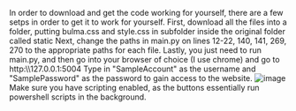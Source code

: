 In order to download and get the code working for yourself, there are a few setps in order to get it to work for yourself.
First, download all the files into a folder, putting bulma.css and style.css in subfolder inside the original folder called static
Next, change the paths in main.py on lines 12-22, 140, 141, 269, 270 to the appropriate paths for each file. 
Lastly, you just need to run main.py, and then go into your browser of choice (I use chrome) and go to http:\\\\127.0.0.1:5004 
Type in "SampleAccount" as the username and "SamplePassword" as the password to gain access to the website.
![image](https://github.com/user-attachments/assets/2fd5c7b9-84da-44f4-8f16-6e6eec2b0959)
Make sure you have scripting enabled, as the buttons essentially run powershell scripts in the background.
